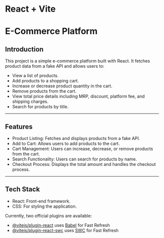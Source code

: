 # React + Vite

# E-Commerce Platform

## Introduction

This project is a simple e-commerce platform built with React. It fetches product data from a fake API and allows users to:

- View a list of products.
- Add products to a shopping cart.
- Increase or decrease product quantity in the cart.
- Remove products from the cart.
- View total price details including MRP, discount, platform fee, and shipping charges.
- Search for products by title.

---

## Features

- Product Listing: Fetches and displays products from a fake API.
- Add to Cart: Allows users to add products to the cart.
- Cart Management: Users can increase, decrease, or remove products from the cart.
- Search Functionality: Users can search for products by name.
- Checkout Process: Displays the total amount and handles the checkout process.

---

## Tech Stack

- React: Front-end framework.
- CSS: For styling the application.

Currently, two official plugins are available:

- [@vitejs/plugin-react](https://github.com/vitejs/vite-plugin-react/blob/main/packages/plugin-react/README.md) uses [Babel](https://babeljs.io/) for Fast Refresh
- [@vitejs/plugin-react-swc](https://github.com/vitejs/vite-plugin-react-swc) uses [SWC](https://swc.rs/) for Fast Refresh
